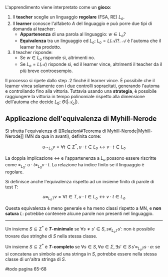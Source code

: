 L'apprendimento viene interpretato come un **gioco**: 
1. Il **teacher** sceglie un linguaggio **regolare** (FSA, RE) $L_o$.
2. Il **learner** conosce l'alfabeto $A$ del linguaggio e può porre due tipi di domanda al teacher:
	- **Appartenenza** di una parola al linguaggio: $w \in L_{o}?$
	- **Equivalenza** tra un linguaggio ed $L_o$: $L_{o} = L(\mathcal{A})?$. $\mathcal{A}$ è l'automa che il learner ha prodotto.
3. Il teacher risponde:
	- Se $w \in L_o$ risponde sì, altrimenti no.
	- Se $L_{o} = L(\mathcal{A})$ risponde sì, ed il learner vince, altrimenti il teacher da il più breve controesempio.

Il processo si ripete dallo step .2 finché il learner vince. È possibile che il learner vinca solamente con i due controlli sopracitati, generando l'automa e controllando fino alla vittoria. Tuttavia usando una **strategia**, è possibile raggiungere la vittoria in tempo polinomiale rispetto alla dimensione dell'automa che decide $L_0$: $\Theta(|\mathcal{A}_o|)$.

## Applicazione dell'equivalenza di Myhill-Nerode

Si sfrutta l'equivalenza di [[Relazioni#Teorema di Myhill-Nerode|Myhill-Nerode]] (MN da qua in avanti), definita come:

$$u \sim_{L_{o}} v = 
\forall t \in \Sigma^{*}, u \cdot t \in L_{o} \leftrightarrow v \cdot t \in L_{o}$$

La doppia implicazione $\leftrightarrow$ e l'appartenenza a $L_o$ possono essere riscritte come $=_{L_0}$: $u \cdot t =_{L_{0}} v \cdot t$.
La relazione ha indice finito se il linguaggio è regolare.

Si definisce anche l'equivalenza rispetto ad un insieme finito di parole di test $T$:

$$u \approx_{L_{o}T} v = 
\forall t \in T, u \cdot t \in L_{o} \leftrightarrow v \cdot t \in L_{o}$$

Questa equivalenza è meno generale e ha meno classi rispetto a MN, e **non satura** $L$: potrebbe contenere alcune parole non presenti nel linguaggio.

---

Un insieme $S \subseteq \Sigma^*$ è **$T$-minimale** se $\forall s \neq s' \in S, s \not\approx_{L_{o}T} s'$: non è possibile trovare due stringhe di $S$ nella stessa classe.

Un insieme $S \subseteq \Sigma^*$ è **$T$-completo** se $\forall s\in S, \forall a \in \Sigma, \exists s' \in S \, s' \approx_{L_{o}T} s \cdot a$: se si concatena un simbolo ad una stringa in $S$, potrebbe essere nella stessa classe di un'altra stringa di $S$.

#todo pagina 65-68
